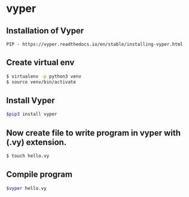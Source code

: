 # vyper
## Installation of Vyper 

    PIP - https://vyper.readthedocs.io/en/stable/installing-vyper.html

## Create virtual env 
``` bash
$ virtualenv -p python3 venv
$ source venv/bin/activate
```
## Install Vyper 

``` bash
$pip3 install vyper
```
## Now create file to write program in vyper with (.vy) extension.
```bash
$ touch hello.vy
```
## Compile program 
``` bash
$vyper hello.vy
```